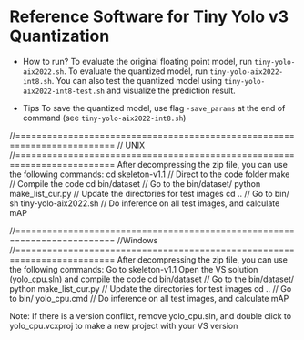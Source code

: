 # Reference Software for Tiny Yolo v3 Quantization

* How to run?
To evaluate the original floating point model, run `tiny-yolo-aix2022.sh`.
To evaluate the quantized model, run `tiny-yolo-aix2022-int8.sh`.
You can also test the quantized model using `tiny-yolo-aix2022-int8-test.sh` and visualize the prediction result.

* Tips
To save the quantized model, use flag `-save_params` at the end of command (see `tiny-yolo-aix2022-int8.sh`)

//=========================================================================
// UNIX
//=========================================================================
After decompressing the zip file, you can use the following commands:
cd skeleton-v1.1		// Direct to the code folder
make			        // Compile the code
cd bin/dataset		    // Go to the bin/dataset/
python make_list_cur.py	// Update the directories for test images
cd ..				    // Go to bin/
sh tiny-yolo-aix2022.sh	// Do inference on all test images, and calculate mAP

//=========================================================================
//Windows
//=========================================================================
After decompressing the zip file, you can use the following commands:
Go to skeleton-v1.1
Open the VS solution (yolo_cpu.sln) and compile the code
cd bin/dataset		    // Go to the bin/dataset/
python make_list_cur.py	// Update the directories for test images
cd ..				    // Go to bin/
yolo_cpu.cmd		    // Do inference on all test images, and calculate mAP

Note: 
If there is a version conflict, remove yolo_cpu.sln, and double click to yolo_cpu.vcxproj to make a new project with your VS version
